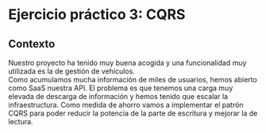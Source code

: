 # Ejercicio práctico 3: CQRS
## Contexto
Nuestro proyecto ha tenido muy buena acogida y una funcionalidad muy utilizada es la de gestión de vehículos.\
Como acumulamos mucha información de miles de usuarios, hemos abierto como SaaS nuestra API. El problema es que tenemos una carga muy elevada de descarga de información y hemos tenido que escalar la infraestructura. Como medida de ahorro vamos a implementar el patrón CQRS para poder reducir la potencia de la parte de escritura y mejorar la de lectura.
